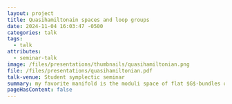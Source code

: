 ```yaml
---
layout: project
title: Quasihamiltonain spaces and loop groups
date: 2024-11-04 16:03:47 -0500
categories: talk
tags:
  - talk
attributes:
  - seminar-talk
image: /files/presentations/thumbnails/quasihamiltonian.png
file: /files/presentations/quasihamiltonian.pdf
talk-venue: Student symplectic seminar
summary: my favorite manifold is the moduli space of flat $G$-bundles on a Riemann surface. First I`ll construct it first as an infinite dimensional symplectic quotient, then with a finite dimensional model. The finite-dimensional construction looks a lot like symplectic reduction, with a lie group-valued moment map. This motivates the notion of a quasihamiltonian $G$-space, which have $G$-valued moment maps. Finally, I show quasihamiltonian $G$-space are equivalent to ordinary moment maps for loop groups.
pageHasContent: false
---
```

